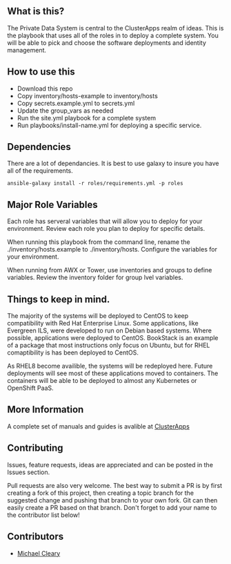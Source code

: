 ## What is this?

The Private Data System is central to the ClusterApps realm of ideas. This is the playbook that uses all of the roles in to deploy a complete system. You will be able to pick and choose the software deployments and identity management. 

## How to use this

* Download this repo
* Copy inventory/hosts-example to inventory/hosts
* Copy secrets.example.yml to secrets.yml
* Update the group_vars as needed
* Run the site.yml playbook for a complete system 
* Run playbooks/install-name.yml for deploying a specific service.

## Dependencies

There are a lot of dependancies. It is best to use galaxy to insure you have all of the requirements.

`ansible-galaxy install -r roles/requirements.yml -p roles`

## Major Role Variables

Each role has serveral variables that will allow you to deploy for your environment. Review each role you plan to deploy for specific details. 

When running this playbook from the command line, rename the ./inventory/hosts.example to ./inventory/hosts. Configure the variables for your environment. 

When running from AWX or Tower, use inventories and groups to define variables. Review the inventory folder for group lvel variables.


## Things to keep in mind.

The majority of the systems will be deployed to CentOS to keep compatibility with Red Hat Enterprise Linux. Some applications, like Evergreen ILS,  were developed to run on Debian based systems. Where possible, applications were deployed to CentOS. BookStack is an example of a package that most instructions only focus on Ubuntu, but for RHEL comaptibility is has been deployed to CentOS. 

As RHEL8 become availible, the systems will be redeployed here. Future deployments will see most of these applications moved to containers. The containers will be able to be deployed to almost any Kubernetes or OpenShift PaaS. 

## More Information

A complete set of manuals and guides is avalible at [ClusterApps](https://clusterapps.com) 

## Contributing

Issues, feature requests, ideas are appreciated and can be posted in the Issues section.

Pull requests are also very welcome. The best way to submit a PR is by first creating a fork of this project, then creating a topic branch for the suggested change and pushing that branch to your own fork. Git can then easily create a PR based on that branch. Don't forget to add your name to the contributor list below!


## Contributors
- [Michael Cleary](https://clusterapps.com)
